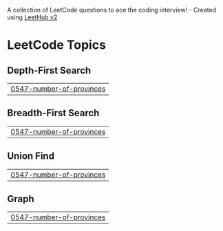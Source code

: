 A collection of LeetCode questions to ace the coding interview! - Created using [LeetHub v2](https://github.com/arunbhardwaj/LeetHub-2.0)
<!---LeetCode Topics Start-->
# LeetCode Topics
## Depth-First Search
|  |
| ------- |
| [0547-number-of-provinces](https://github.com/Saiyyam24/leethub/tree/master/0547-number-of-provinces) |
## Breadth-First Search
|  |
| ------- |
| [0547-number-of-provinces](https://github.com/Saiyyam24/leethub/tree/master/0547-number-of-provinces) |
## Union Find
|  |
| ------- |
| [0547-number-of-provinces](https://github.com/Saiyyam24/leethub/tree/master/0547-number-of-provinces) |
## Graph
|  |
| ------- |
| [0547-number-of-provinces](https://github.com/Saiyyam24/leethub/tree/master/0547-number-of-provinces) |
<!---LeetCode Topics End-->